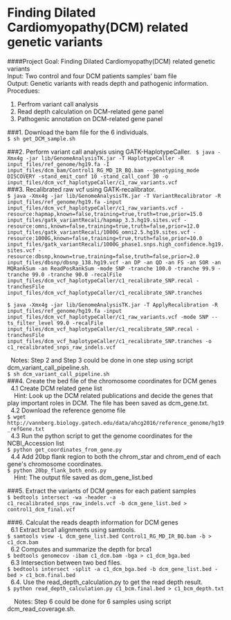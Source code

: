 # Finding Dilated Cardiomyopathy(DCM) related genetic variants

####Project Goal: Finding Dilated Cardiomyopathy(DCM) related genetic variants      
Input: Two control and four DCM patients samples' bam file      
Output: Genetic variants with reads depth and pathogenic information.      
Procedues:     
1) Perfrom variant call analysis      
2) Read depth calculation on DCM-related gene panel       
3) Pathogenic annotation on DCM-related gene panel       
   
###1. Download the bam file for the 6 individuals.     
`$ sh get_DCM_sample.sh`    

###2. Perform variant call analysis using GATK-HaplotypeCaller.
` $ java -Xmx4g -jar lib/GenomeAnalysisTK.jar -T HaplotypeCaller -R input_files/ref_genome/hg19.fa -I input_files/dcm_bam/Control1_RG_MD_IR_BQ.bam --genotyping_mode DISCOVERY -stand_emit_conf 10 -stand_call_conf 30 -o input_files/dcm_vcf_haplotypeCaller/c1_raw_variants.vcf`    
###3. Recalibrated raw vcf using GATK-recalibrator.  
`$ java -Xmx4g -jar lib/GenomeAnalysisTK.jar -T VariantRecalibrator -R input_files/ref_genome/hg19.fa -input input_files/dcm_vcf_haplotypeCaller/c1_raw_variants.vcf -resource:hapmap,known=false,training=true,truth=true,prior=15.0 input_files/gatk_variantRecali/hapmap_3.3.hg19.sites.vcf -resource:omni,known=false,training=true,truth=false,prior=12.0 input_files/gatk_variantRecali/1000G_omni2.5.hg19.sites.vcf -resource:1000G,known=false,training=true,truth=false,prior=10.0 input_files/gatk_variantRecali/1000G_phase1.snps.high_confidence.hg19.sites.vcf -resource:dbsnp,known=true,training=false,truth=false,prior=2.0 input_files/dbsnp/dbsnp_138.hg19.vcf -an DP -an QD -an FS -an SOR -an MQRankSum -an ReadPosRankSum -mode SNP -tranche 100.0 -tranche 99.9 -tranche 99.0 -tranche 90.0 -recalFile input_files/dcm_vcf_haplotypeCaller/c1_recalibrate_SNP.recal -tranchesFile input_files/dcm_vcf_haplotypeCaller/c1_recalibrate_SNP.tranches`  

`$ java -Xmx4g -jar lib/GenomeAnalysisTK.jar -T ApplyRecalibration -R input_files/ref_genome/hg19.fa -input input_files/dcm_vcf_haplotypeCaller/c1_raw_variants.vcf -mode SNP --ts_filter_level 99.0 -recalFile input_files/dcm_vcf_haplotypeCaller/c1_recalibrate_SNP.recal -tranchesFile input_files/dcm_vcf_haplotypeCaller/c1_recalibrate_SNP.tranches -o c1_recalibrated_snps_raw_indels.vcf`  

&nbsp;&nbsp;Notes: Step 2 and Step 3 could be done in one step using script dcm_variant_call_pipeline.sh.     
`$ sh dcm_variant_call_pipeline.sh`    
###4. Create the bed file of the chromosome coordinates for DCM genes     
&nbsp;&nbsp;4.1 Create DCM related gene list    
&nbsp;&nbsp;&nbsp;&nbsp;Hint: Look up the DCM related publications and decide the genes that play important roles in DCM. The file has been saved as dcm\_gene.txt.   
&nbsp;&nbsp;4.2 Download the reference genome file    
`$ wget http://vannberg.biology.gatech.edu/data/ahcg2016/reference_genome/hg19_refGene.txt`     
&nbsp;&nbsp;4.3 Run the python script to get the genome coordinates for the NCBI\_Accession list      
`$ python get_coordinates_from_gene.py`    
&nbsp;&nbsp;4.4 Add 20bp flank region to both the chrom\_star and chrom\_end of each gene's chromosome coordinates.       
`$ python 20bp_flank_both_ends.py`     
&nbsp;&nbsp;&nbsp;&nbsp;Hint: The output file saved as dcm\_gene\_list.bed    

###5. Extract the variants of DCM genes for each patient samples    
`$ bedtools intersect -wa -header -a c1_recalibrated_snps_raw_indels.vcf -b dcm_gene_list.bed > control1_dcm_final.vcf`    

###6. Calculat the reads deapth information for DCM genes    
&nbsp;&nbsp;6.1 Extract brca1 alignments using samtools.    
`$ samtools view -L dcm_gene_list.bed Control1_RG_MD_IR_BQ.bam -b > c1_dcm.bam`     
&nbsp;&nbsp;6.2 Computes and summarize the depth for brca1    
`$ bedtools genomecov -ibam c1_dcm.bam -bga > c1_dcm_bga.bed`  
&nbsp;&nbsp;6.3 Intersection between two bed files.    
`$ bedtools intersect -split -a c1_dcm_bga.bed -b dcm_gene_list.bed -bed > c1_bcm.final.bed`  
&nbsp;&nbsp;6.4. Use the read\_depth\_calculation.py to get the read depth result.    
`$ python read_depth_calculation.py c1_bcm.final.bed > c1_bcm_depth.txt`   

&nbsp;&nbsp;&nbsp;&nbsp;Notes: Step 6 could be done for 6 samples using script dcm\_read\_coverage.sh.    
